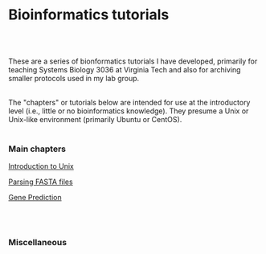 # Bioinformatics tutorials<br/>
<br/><br/>

These are a series of bionformatics tutorials I have developed, primarily for teaching Systems Biology 3036 at Virginia Tech and also for archiving smaller protocols used in my lab group.<br/><br/>

The "chapters" or tutorials below are intended for use at the introductory level (i.e., little or no bioinformatics knowledge). They presume a Unix or Unix-like environment (primarily Ubuntu or CentOS). <br/><br/>

### Main chapters

[Introduction to Unix](1_introduction_to_unix/introduction_to_unix.md)

[Parsing FASTA files](2_parsing_fasta_files/parsing_fasta_files.md)

[Gene Prediction](3_Gene_Prediction/Gene_Prediction.md)

<br/><br/>

### Miscellaneous
